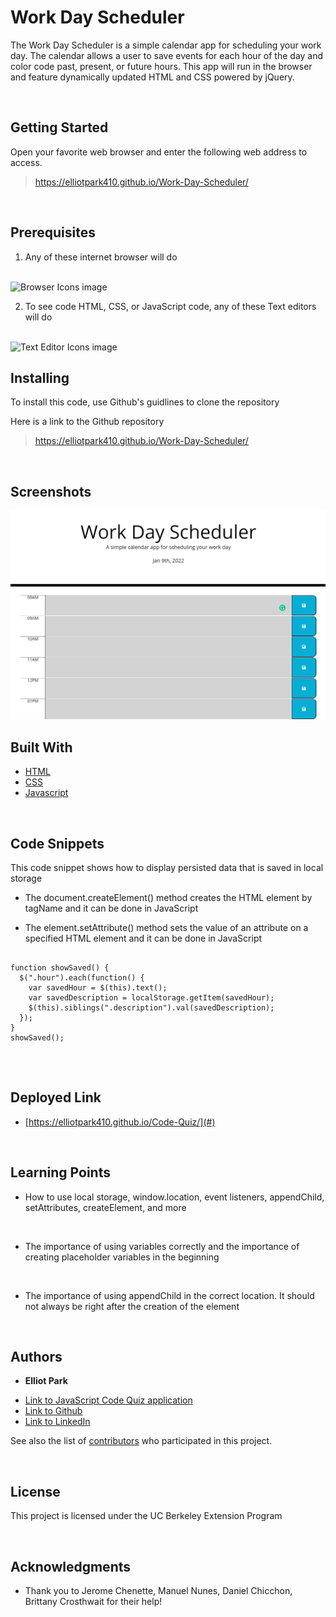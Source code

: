 # Work Day Scheduler

The Work Day Scheduler is a simple calendar app for scheduling your work day. The calendar allows a user to save events for each hour of the day and color code past, present, or future hours. This app will run in the browser and feature dynamically updated HTML and CSS powered by jQuery.


<br>

## Getting Started

Open your favorite web browser and enter the following web address to access. 

>https://elliotpark410.github.io/Work-Day-Scheduler/

<br>

## Prerequisites

1. Any of these internet browser will do 
<br>
<img src="https://raw.githubusercontent.com/alrra/browser-logos/master/src/main-desktop-browser-logos.png" title="Browser Icons image" width = 200 >


2. To see code HTML, CSS, or JavaScript code, any of these Text editors will do
<br>
<img src="https://miro.medium.com/max/1400/0*MyAfggJM7yH40Sdx." title="Text Editor Icons image" width = 200px>

<br>

## Installing

To install this code, use Github's guidlines to clone the repository
<br>

Here is a link to the Github repository
>https://elliotpark410.github.io/Work-Day-Scheduler/

<br>

## Screenshots 

<img src="Work Day Scheduler screenshot.png" title="Work Day Scheduler screenshot" width = 700px>

<br>

## Built With

* [HTML](https://developer.mozilla.org/en-US/docs/Web/HTML)
* [CSS](https://developer.mozilla.org/en-US/docs/Web/CSS)
* [Javascript](https://developer.mozilla.org/en-US/docs/Web/JavaScript)

<br>

## Code Snippets

This code snippet shows how to display persisted data that is saved in local storage

* The document.createElement() method creates the HTML element by tagName and it can be done in JavaScript

* The element.setAttribute() method sets the value of an attribute on a specified HTML element and it can be done in JavaScript


```

function showSaved() {
  $(".hour").each(function() {
    var savedHour = $(this).text();
    var savedDescription = localStorage.getItem(savedHour);
    $(this).siblings(".description").val(savedDescription);
  });
}
showSaved();


```

 <br>

## Deployed Link

* [https://elliotpark410.github.io/Code-Quiz/](#)

<br>

## Learning Points

* How to use local storage, window.location, event listeners, appendChild, setAttributes, createElement, and more
<br>

* The importance of using variables correctly and the importance of creating placeholder variables in the beginning
<br>

* The importance of using appendChild in the correct location. It should not always be right after the creation of the element 

<br>

## Authors

* **Elliot Park** 

- [Link to JavaScript Code Quiz application](https://elliotpark410.github.io/Code-Quiz/)
- [Link to Github](https://github.com/elliotpark410)
- [Link to LinkedIn](https://www.linkedin.com/in/elliot-park/)

See also the list of [contributors](https://github.com/your/project/contributors) who participated in this project.

<br>

## License

This project is licensed under the UC Berkeley Extension Program 

<br>

## Acknowledgments

* Thank you to Jerome Chenette, Manuel Nunes, Daniel Chicchon, Brittany Crosthwait for their help!
